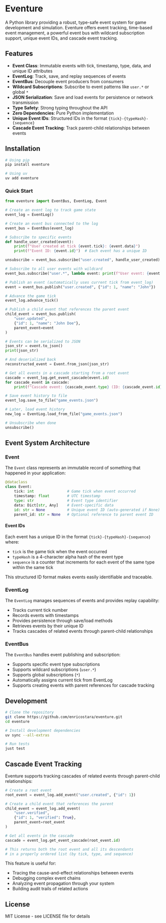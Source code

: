 # Eventure

A Python library providing a robust, type-safe event system for game development and simulation. Eventure offers event tracking, time-based event management, a powerful event bus with wildcard subscription support, unique event IDs, and cascade event tracking.

## Features

- **Event Class**: Immutable events with tick, timestamp, type, data, and unique ID attributes
- **EventLog**: Track, save, and replay sequences of events
- **EventBus**: Decouple event producers from consumers
- **Wildcard Subscriptions**: Subscribe to event patterns like `user.*` or global `*`
- **JSON Serialization**: Save and load events for persistence or network transmission
- **Type Safety**: Strong typing throughout the API
- **Zero Dependencies**: Pure Python implementation
- **Unique Event IDs**: Structured IDs in the format `{tick}-{typeHash}-{sequence}`
- **Cascade Event Tracking**: Track parent-child relationships between events

## Installation

```bash
# Using pip
pip install eventure

# Using uv
uv add eventure
```

### Quick Start

```python
from eventure import EventBus, EventLog, Event

# Create an event log to track game state
event_log = EventLog()

# Create an event bus connected to the log
event_bus = EventBus(event_log)

# Subscribe to specific events
def handle_user_created(event):
    print(f"User created at tick {event.tick}: {event.data}")
    print(f"Event ID: {event.id}")  # Each event has a unique ID

unsubscribe = event_bus.subscribe("user.created", handle_user_created)

# Subscribe to all user events with wildcard
event_bus.subscribe("user.*", lambda event: print(f"User event: {event.type}"))

# Publish an event (automatically uses current tick from event_log)
event = event_bus.publish("user.created", {"id": 1, "name": "John"})

# Advance the game tick
event_log.advance_tick()

# Publish a child event that references the parent event
child_event = event_bus.publish(
    "user.updated", 
    {"id": 1, "name": "John Doe"}, 
    parent_event=event
)

# Events can be serialized to JSON
json_str = event.to_json()
print(json_str)

# And deserialized back
reconstructed_event = Event.from_json(json_str)

# Get all events in a cascade starting from a root event
cascade = event_log.get_event_cascade(event.id)
for cascade_event in cascade:
    print(f"Cascade event: {cascade_event.type} (ID: {cascade_event.id})")

# Save event history to file
event_log.save_to_file("game_events.json")

# Later, load event history
new_log = EventLog.load_from_file("game_events.json")

# Unsubscribe when done
unsubscribe()
```

## Event System Architecture

### Event

The `Event` class represents an immutable record of something that happened in your application:

```python
@dataclass
class Event:
    tick: int               # Game tick when event occurred
    timestamp: float        # UTC timestamp
    type: str               # Event type identifier
    data: Dict[str, Any]    # Event-specific data
    id: str = None          # Unique event ID (auto-generated if None)
    parent_id: str = None   # Optional reference to parent event ID
```

#### Event IDs

Each event has a unique ID in the format `{tick}-{typeHash}-{sequence}` where:
- `tick` is the game tick when the event occurred
- `typeHash` is a 4-character alpha hash of the event type
- `sequence` is a counter that increments for each event of the same type within the same tick

This structured ID format makes events easily identifiable and traceable.

### EventLog

The `EventLog` manages sequences of events and provides replay capability:

- Tracks current tick number
- Records events with timestamps
- Provides persistence through save/load methods
- Retrieves events by their unique ID
- Tracks cascades of related events through parent-child relationships

### EventBus

The `EventBus` handles event publishing and subscription:

- Supports specific event type subscriptions
- Supports wildcard subscriptions (`user.*`)
- Supports global subscriptions (`*`)
- Automatically assigns current tick from EventLog
- Supports creating events with parent references for cascade tracking

## Development

```bash
# Clone the repository
git clone https://github.com/enricostara/eventure.git
cd eventure

# Install development dependencies
uv sync --all-extras

# Run tests
just test
```

## Cascade Event Tracking

Eventure supports tracking cascades of related events through parent-child relationships:

```python
# Create a root event
root_event = event_log.add_event("user.created", {"id": 1})

# Create a child event that references the parent
child_event = event_log.add_event(
    "user.verified", 
    {"id": 1, "verified": True}, 
    parent_event=root_event
)

# Get all events in the cascade
cascade = event_log.get_event_cascade(root_event.id)

# This returns both the root event and all its descendants
# in a properly ordered list (by tick, type, and sequence)
```

This feature is useful for:
- Tracing the cause-and-effect relationships between events
- Debugging complex event chains
- Analyzing event propagation through your system
- Building audit trails of related actions

## License

MIT License - see LICENSE file for details